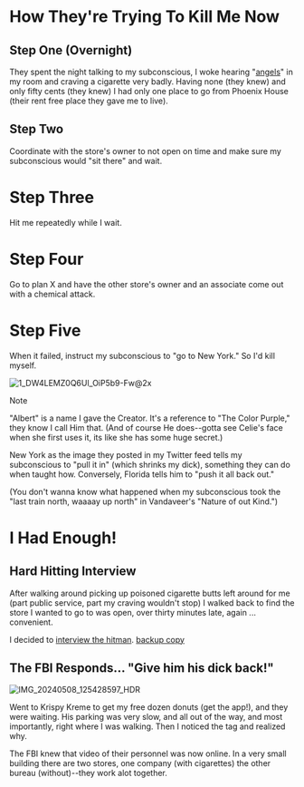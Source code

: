 # How They're Trying To Kill Me Now
## Step One (Overnight)
They spent the night talking to my subconscious, I woke hearing "[angels](https://mega.nz/file/IfVlXYLK#_BsjohE4q3erNi-Gk4uOGBbgZQyhZ3Du5D1cvsJxBgg)" in my room and craving a cigarette very badly. Having none (they knew) and only fifty cents (they knew) I had only one place to go from Phoenix House (their rent free place they gave me to live).

## Step Two
Coordinate with the store's owner to not open on time and make sure my subconscious would "sit there" and wait.

# Step Three
Hit me repeatedly while I wait.

# Step Four
Go to plan X and have the other store's owner and an associate come out with a chemical attack.

# Step Five
When it failed, instruct my subconscious to "go to New York." So I'd kill myself.

![1_DW4LEMZ0Q6Ul_OiP5b9-Fw@2x](https://github.com/nameless-and-blameless/TAG/assets/169210208/be79cdbd-d2bf-4f10-b252-cc24e3a25c26)

> [!NOTE]
> "Albert" is a name I gave the Creator. It's a reference to "The Color Purple," they know I call Him that. (And of course He does--gotta see Celie's face when she first uses it, its like she has some huge secret.)

New York as the image they posted in my Twitter feed tells my subconscious to "pull it in" (which shrinks my dick), something they can do when taught how. Conversely, Florida tells him to "push it all back out."

(You don't wanna know what happened when my subconscious took the "last train north, waaaay up north" in Vandaveer's "Nature of out Kind.")

# I Had Enough!
## Hard Hitting Interview 
After walking around picking up poisoned cigarette butts left around for me (part public service, part my craving wouldn't stop) I walked back to find the store I wanted to go to was open, over thirty minutes late, again ... convenient.

I decided to [interview the hitman](https://youtu.be/SQL96WWmG44?si=ee7Sy5zPeUOqgg1e). [backup copy](https://mega.nz/file/IfVlXYLK#_BsjohE4q3erNi-Gk4uOGBbgZQyhZ3Du5D1cvsJxBgg)

## The FBI Responds... "Give him his dick back!"
![IMG_20240508_125428597_HDR](https://github.com/nameless-and-blameless/TAG/assets/169210208/839b1a74-431d-4673-b6e3-b33616808b96)

Went to Krispy Kreme to get my free dozen donuts (get the app!), and they were waiting. His parking was very slow, and all out of the way, and most importantly, right where I was walking. Then I noticed the tag and realized why.

The FBI knew that video of their personnel was now online. In a very small building there are two stores, one company (with cigarettes) the other bureau (without)--they work alot together.

